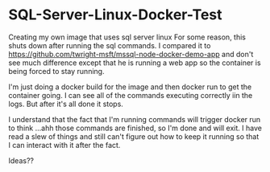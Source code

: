 # SQL-Server-Linux-Docker-Test
Creating my own image that uses sql server linux
For some reason, this shuts down after running the sql commands.
I compared it to https://github.com/twright-msft/mssql-node-docker-demo-app  and don't see much difference except that he is running a web app so the container is being forced to stay running.

I'm just doing a docker build for the image and then docker run to get the container going. I can see all of the commands executing correctly iin the logs. But after it's all done it stops.

I understand that the fact that I'm running commands will trigger docker run to think ...ahh those commands are finished, so I'm done and will exit. I have read a slew of things and still can't figure out how to keep it running so that I can interact with it after the fact.

Ideas??
